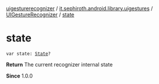 [uigesturerecognizer](../../index.md) / [it.sephiroth.android.library.uigestures](../index.md) / [UIGestureRecognizer](index.md) / [state](./state.md)

# state

`var state: `[`State`](-state/index.md)`?`

**Return**
The current recognizer internal state

**Since**
1.0.0

